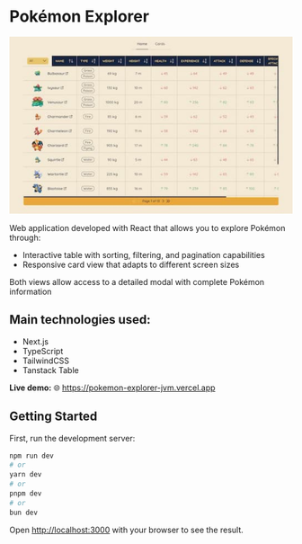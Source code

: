 # Pokémon Explorer

![](./screenshot.jpg)

Web application developed with React that allows you to explore Pokémon through:

- Interactive table with sorting, filtering, and pagination capabilities
- Responsive card view that adapts to different screen sizes

Both views allow access to a detailed modal with complete Pokémon information

## Main technologies used:

- Next.js
- TypeScript
- TailwindCSS
- Tanstack Table

**Live demo:** 🌐 https://pokemon-explorer-jvm.vercel.app

## Getting Started

First, run the development server:

```bash
npm run dev
# or
yarn dev
# or
pnpm dev
# or
bun dev
```

Open [http://localhost:3000](http://localhost:3000) with your browser to see the
result.
